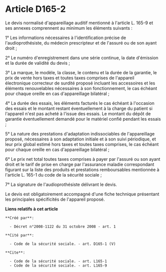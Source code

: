# Article D165-2

Le devis normalisé d'appareillage auditif mentionné à l'article L. 165-9 et ses annexes comprennent au minimum les éléments
suivants : 

1° Les informations nécessaires à l'identification précise de l'audioprothésiste, du médecin prescripteur et de l'assuré ou
de son ayant droit ; 

2° Le numéro d'enregistrement dans une série continue, la date d'émission et la durée de validité du devis ; 

3° La marque, le modèle, la classe, le contenu et la durée de la garantie, le prix de vente hors taxes et toutes taxes
comprises de l'appareil électronique correcteur de surdité proposé incluant les accessoires et les éléments renouvelables
nécessaires à son fonctionnement, le cas échéant pour chaque oreille en cas d'appareillage bilatéral ; 

4° La durée des essais, les éléments facturés le cas échéant à l'occasion des essais et le montant restant éventuellement à
la charge du patient si l'appareil n'est pas acheté à l'issue des essais. Le montant du dépôt de garantie éventuellement
demandé pour le matériel confié pendant les essais ; 

5° La nature des prestations d'adaptation indissociables de l'appareillage proposé, nécessaires à son adaptation initiale et
à son suivi périodique, et leur prix global estimé hors taxes et toutes taxes comprises, le cas échéant pour chaque oreille
en cas d'appareillage bilatéral ; 

6° Le prix net total toutes taxes comprises à payer par l'assuré ou son ayant droit et le tarif de prise en charge par
l'assurance maladie correspondant figurant sur la liste des produits et prestations remboursables mentionnée à l'article L.
165-1 du code de la sécurité sociale ; 

7° La signature de l'audioprothésiste délivrant le devis. 

Le devis est obligatoirement accompagné d'une fiche technique présentant les principales spécificités de l'appareil proposé.

**Liens relatifs à cet article**

	**Créé par**:

	  - Décret n°2008-1122 du 31 octobre 2008 - art. 1

	**Cité par**:

	  - Code de la sécurité sociale. - art. D165-1 (V)

	**Cite**:

	  - Code de la sécurité sociale. - art. L165-1
	  - Code de la sécurité sociale. - art. L165-9
